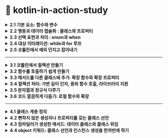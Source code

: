 # 📌 kotlin-in-action-study

<details>
<summary><strong>2.1 기본 요소: 함수와 변수</strong></summary>

## 2.1.1 첫 번째 코틀린 프로그램 작성 
  ```kotlin
fun main() {
  println("Hello World!")
}
```

- 함수를 선언할 때 `fun`  키워드 사용
- 코틀린은  간결성을 강조
- 세미클론(;)을 붙이지 않는다.

## 2.1.2 파라미터와 반환값이 있는 함수 선언

```kotlin
fun max(a: Int, b: Int): Int {
  return if (a > b) a else b 
}
```

- `max` 는 함수이름
- `(a: Int, b: Int)` 는 파라미터
- `Int` 는 반환타입
- `return if (a > b) a else b` 함수 본문

<aside>
💡

문(statement)과 식의 구분 

코틀린에서는 if는 식이지 문이 아님, 식은 값을만들어내며 다른 식의 하위 요소로 계산에 참여할 수 있는 반면, 문은 자신을 둘거싸고 있는 가장 안쪽 블록의 최상위 요소로 존재하면 아무런 값을 만들어내지 않는다는 차이가 있음. 

</aside>

## 2.1.3 식 본문을 사용해 함수를 더 간결한게 정의

```kotlin
fun max(a: Int, b: Int): Int = if (a > b) a else b 
```

- 위의 형태는 *식 분문 함수(expression body function)*이라고 부른다

모든 함수는 반환 타입이 정해져야 함, 하지만 위 본문 함수의 경우 굳이 반환타입을 적지 않아도 컴파일러가 함수 본문 식을 분석해서 식의 결과 타입을 함수 반환 타입으로 정해줌 ⇒ 이런 부석을 ‘***타입 추론’*** 이라 부름

---

## 2.1.4 데이터를 저장하기 위해 변수 선언

코틀린에서 변수 선언은 키워드(val 또는 var)로 시작하고 그 뒤에 변수이름이 옴, 그리고 변수 이름 뒤에 타입을 명시할 수 있음 

```kotlin
val question: String = "이건 질문이다" 
```

## 2.1.5 변수를 읽기 전용 변수나 제대입 가능 변수로 표시

`val` 는 value에서 따옴, 읽기 전용 참조(read-only reference)를 선언. val로 선언된 변수는 단 한 번만 대입할수 있음 (자바에서는 final) 

`var` 는 variable에서 따옴, 제대입 가능한 참조(reassignable reference) 선언, 초기화가 이뤄진 다음이라도 다른 값을 대입할 수 있음 

## 2.1.6 더 쉽게 문자열 형식 지정 : 문자열 템플릿

```kotlin
fun main() {
  val name = "고미정"
  println("Hello $name") // <= 이렇게 간단하게 사용 가능 
}
```
</details>

<details>
<summary><strong>2.2 행동과 데이터 캡슐화 : 클래스와 프로퍼티</strong></summary>

- 객체지향 언어로 클래스라는 추상화를 제공, 더 적은 양의 코드로 대부분의 공통적인 작업을 수행할수 있음

(Java)

```java
public class Person {
  private final String name;
  public Person(String name) {
    this.name = name;
  }
  public String getName() {
    return name;
  }
}
```

(Kotlin)

```kotlin
class Person(val name: String)
```

- 위 자바코드에 비해 kotlin는 이렇게 간단하게 작성할수 있다

## 2.2.1 클래스와 데이터를 연관시키고, 접근 가능하게 만들기 : 프로퍼티

- 클래스라는 개념은 데이터를 캡슐화하고, 캡슐화한 데이터를 다루는 코드를 한 주체 안에 가두는 것
- 자바에서는 데이터를 필드에 저장하면 멤버 필드의 가시성은 보통 비공개(private), 접근자 메서드를 제공   ⇒ 자바에서는 필드와 접근자를 한데 묶어 ‘프로퍼티(property)’ 라고 부름
- 코틀린은 프로퍼티를 언어 기본 기능으로 제공

```kotlin
class Person (
  val name: String, // 읽기 전용 프로퍼티로 getter 를 만들어냄
  var isStudent: Boolean // 쓸 수 있는 프로퍼티로 setter, getter를 만들어냄
)
```

## 2.2.2 프로퍼티 값을 저장하지 않고 계산 : 커스텀 접근자

```kotlin
class Rectangle(val height: Int, val width: Int) {
  val isSquare: Boolean 
    get() {
      return height == width 
    }
				
  // get() = height == width  <= 이렇게 사용해도 된다 
}
```

- 위 코드 처럼 사용할 수 있다.
- 커스텀 게터를 정의하는 방식과 클래스 안에 함수를 정의하는 방식 중 성능 차이는 없지만, 가독성 차이는 있다.  (요구사항에 따라 다르게 구현하면 될듯)

## 2.2.3 코틀린 소스코드 구조 : 디렉터리와 패키지

- 코틀린은 클래스를 조직화하기 위해 패키지라는 개념을 사용(자바 패키지와 비슷)
</details>

<details>
<summary><strong>2.3 선택 표현과 처리 : enum과 when</strong></summary>

- `when`은 자바의 `switch`를 대신하지만 훨씬 더 강력하며 더 자주 사용 되는 프로그래밍 요소
- 코틀린에서는 `enum class` 를 사용하지만 자바에서는 `enum` 을 사용

## 2.3.1 enum class와 enum 상수 정의

- enum은 자바 선언보다 코틀린 선언에 더 많은 키워드를 써야하는 흔치 않은 예

```kotlin
enum class Color {
  RED, ORANGE, YELLO;
}
```

- 이 예제에서는 코틀린에서 유일하게 세미콜론(;)이 필수인 부분을 볼 수 있음

## 2.3.2 when으로 이넘 클래스 다루기

```kotlin
fun getMnemonic(color: Color) {
  when (color) {
    Color.RED -> "RED"
    Color.GREEN -> "Green"
    Color.BLUE -> "Blue"
  }
}

fun main() {
  getMnemonic(Color.BLUE) 
  // Blue 
}

```

- 자바와 달리 break를 넣지 않아도 됨

## 2.3.3 when식의 대상을 변수에 캡처

```kotlin
enum class Color(val r: Int, val g: Int, val b: Int) {
  RED(255, 0, 0),
  GREEN(0, 255, 0),
  BLUE(0, 0, 255),
}

fun measureColor() = Color.RED

fun getWarm() = when (val color = measureColor()) {
  Color.RED -> "red: ${color.r}"// when안에서 만든 변수의 프로퍼티에 접근할 수 있음 
  Color.GREEN -> "greed : ${color.g}"
  Color.BLUE -> "blue : ${color.b}"
}
```

## 2.3.5 인자 없는 when 절 사용

```kotlin
val score = 75

when { // <- 인자가 없음 
  score >= 90 -> println("A")
  score >= 80 -> println("B")
  score >= 70 -> println("C")
  score >= 60 -> println("D")
  else -> println("F")
}
```

## 2.3.6 스마트 캐스트: 타입 검사와 타입 캐스트 조합

```kotlin
interface Expr

class Num(val value: Int) : Expr
class Sum(val left: Expr, val right: Expr) : Expr

fun eval(e: Expr): Int = when(e) {
  is Num -> e.value
  is Sum -> eval(e.left) + eval(e.right)
  else -> throw IllegalArgumentException("Unknown expression")
}
```

```kotlin
fun eval(e: Expr): Int {
  if (e is Num) {
    val n = e as Num // 여기서 Num으로 타입을 변환하는데, 이는 불필요한 중복
      return n.value
  }

  if (e is Sum) {
    return eval(e.right) + eval(e.left) // < 변수 e에 대해 스마트 캐스트를 사용
  }
  throw IllegalArgumentException("Unknown expression")
}

fun main() {
  println(eval(Sum(Sum(Num(1), Num(2)), Num(4))))
}

```

- `is`  는 자바의 `instanceof`  와 같다
- 코틀린의 is는 약간의 편의를 추가로 제공
</details>

<details>
<summary><strong>2.4 대상 이터레이션: while과 for 루프 </strong></summary>


- 코틀린의 이터레이션은 자바 등 다른 언어에서 사영호난 방법과 아주 비슷
- `while`은 다른 언어와 마찬가지인 전통적인 형식을 따름

## 2.4.1 조건이 참인 동안 코드 반복 : while 루프

- while 문

```kotlin
while(조건) {
  if(shouldExit) {
    break
  }
}
```

- do-while문

```kotlin
do {
  if (shouldExit) {
    continue
  }
} while (조건)
```

- 내포된 루프의 경우 코틀린에서는 레이블을 지정할 수 있음. 그 후 `break` 나 `continue` 를 사용할 때 레이블을 참조할수 있음

```kotlin
outer@while(outerCondition) {
  while(innerCondition) {
    //if(shouldExit) break 
    //if(shouldExit) continue

    // 레이블을 지정하면 지정한 루프를 빠져나갈수 있음
    //if(shouldExit) break@outer
    //if(shouldExit) continue@outer	
  }
}
```

## 2.4.2 수에 대해 이터레이션: 범위와 순열

- 코틀린의 범위는 폐구간, 즉 양끝을 포한하는 구간

```kotlin
val oneToTen = 1..10 // (1부터 10까지)
```

- 이런 식으로 어ㅈ떤 범위에 속한 값을 일정한 순서로 이터레이션하는 경우를 **순열(progresstion)이라고 부름**
- `downTo` 는 역방향 순열

## 2.4.3 맵에 대해 이터레이션

방법1. 

```kotlin
val collection = listOf("red", "blue", "green")
for (color in collection) {
  print("$color")
}
```

방법2

```kotlin
val collection = listOf("red", "blue", "green")
for ((index, element) in collection.whitIndex()) { // <- 인덱스와 함께 컬렉션을 이터레이션 함 
   print("$index, $element")
}
```

## 2.4.4 in으로 컬렉션이나 범위의 원소검사

- in 연산자를 사용해 어떤 값이 범위에 속하는지 검사할 수 있음

```kotlin
  when (ch) {
     in '0'..'9' -> println("$ch 는 숫자입니다.")
     in 'a'..'z', in 'A'..'Z' -> println("$ch 는 알파벳입니다.")
     else -> println("$ch 는 특수문자입니다.")
  }
```
</details>

<details>
<summary><strong>2.5 코틀린에서 예외 던지고 잡아내기</strong></summary>



- 코틀린에서 예외 처리는 자바나 다른 언어의 예외 처리와 비슷
- `throw` 키워드를 사용해 예외를 던질 수 있음
    
    ```kotlin
    if(percentage !in 0..100) {
	throw IllegalArgumentException("a percentage value nust be between - and 100") 
    }
    ```
    

## 2.5.1 try, catch, finally를 사용한 예외 처리와 오류 복구

```kotlin
try {
    // 예외가 발생할 수 있는 코드
} catch(e: Exception) {
    // 예외 처리 코드
} finally {
    // 항상 실행되는 코드 (예외 여부 상관없음)
}
```

```kotlin
fun parseNumber(input: String): Int {
    return try {
        input.toInt()
    } catch (e: NumberFormatException) {
        println("오류 발생: 숫자가 아닌 입력값 [$input]")
        -1 // 예외 발생 시 기본값으로 -1 반환하여 복구
    } finally {
        println("입력값 처리 완료: $input")
    }
}
```

- 자바에서는 체크 예외가 메서드 시그니처의 일부

| **예외 종류**	 | 	**메서드 시그니처에 명시 필요 여부** |
| --- | --- |
| Checked Exception (IOException, SQLException)	 | 필수 (꼭 명시해야 함) |
| Unchecked Exception (NullPointerException, ArithmeticException) |  불필요 (명시하지 않아도 됨 |

## 2.5.2 try를 식으로 사용

- 지금까지는 try를 문으로만 사용했지만, try의 결과를 변수에 대입 할 수 있음
- 아래 코드처럼 catch에서 반환할 수 도 있음
    
    ```kotlin
    fun parseInt(input: String): Int {
        return try {
            input.toInt()
        } catch (e: NumberFormatException) {
            -1  
        }
    }
    ```
</details>
<hr>
<details>
<summary><strong>3.1 코틀린에서 컬렉션 만들기 </strong></summary>



``` kotlin
val set1 = setOf(1,7, 53)

val list = listOf(1, 7, 53)
val map = listOf(1 to "one", 7 to "seven", 53 to "fifity-three")
```

- 여기서 `to` 는 언어가 제공하는 특별한 키워드가 아니라 일반 함수라는 점에 유의

```kotlin
println(set.javaClass) // class java.util.LinkedHasSet

println(list.javaClass) // class java.util.Arrays$ArrayList

println(map.javaClass) // class java.util.LinkedHashMap
```

- 결과에서 알 수 있는 것처럼 코틀린은 표준 자바 컬렉션 클래스를 사용
- 자바와 달리 코틀린 컬렉션 인터페이스가 디폴트로 읽기 전용이라는 사실을 알고있자	
</details>

<details>
<summary><strong>3.2 함수를 호출하기 쉽게 만들기</strong></summary>



- 컬렉션을 만드는 방법을 살펴봤으므로 뭔가 간단한 일을 하자?

```kotlin
val list = listOf(1, 2, 3)
println(list) 
// [1, ,2, 3]
```

## 3.2.1 이름 붙인 인자

- 첫 번째 문제는 함수 호출 부분의 가독성

```kotlin
val items = listOf("apple", "banana", "cherry")
val result = items.joinToString(separator = ", ", prefix = "[", postfix = "]")
println(result) 
```

- 코틀린으로 작성한 함수를 호출할 때는 함수에 전달하는 인자 중 일부의 이름을 명시 할 수 있음
- 전달하는 모든 인자의 이름을 지정하는 경우 심지어 인자의 수선를 변경할 수 있음

## 3.2.2 디폴트 파라미터 값

```kotlin
fun <T> .joinToString(
    collection: Collection<T>,
    separator: String = ", ",
    prefix: String = "",
    postfix: String = "".
): String 
```

- collection을 제외하고 기본값이 지정된 파라미터 값임
- 함수를 호출할때 모든 인자를 쓸 수도 있고, 일부를 생략할 수도 있음
- 함수의 디폴트 파라미터 값은 함수를 호출하는 쪽이 아니라 함수 선언 쪽에 인코딩 된다는 사실!, 어떤 클래스 안에 정의된 함수의 기본값을 바꾸고 그 클래스가 포함된 파일을 재컴파일하면 그 함수를 호출하는 코드 중 값을 지정하지 않은 모든 이자는 자동으로 바뀐

기본값을 적용받음

## 3.2.3 정적인 유틸리티 클래스 없애기: 최상위 함수와 프로퍼티

- 자바에서는 모든 코드를 클래스의 메서드로 작성해야만 한다는 사실을 알고 있음
- **최상위 함수와 프로퍼티**
    - Kotlin에서는 클래스 내부가 아닌 파일의 최상위에 직접 함수를 선언할 수 있음. 이렇게 선언된 함수는 해당 패키지 내에서 자유롭게 사용할 수 있음
- **적 메서드 불필요**
    - Java에서는 정적 메서드를 담기 위해 유틸리티 클래스를 만들어야 하지만, Kotlin에서는 이런 패턴이 필요 없음
- **JVM 상호 운용성**
    - 최상위 함수와 프로퍼티는 컴파일 시 파일 이름에 따른 클래스로 변환됨. 필요하다면 @file:JvmName("CustomName") 어노테이션을 사용해 클래스 이름을 변경할 수 있음
- 최상위 함수 예시
    
    ```kotlin
    fun isNullOrEmpty(s: String?): Boolean = s == null || s.isEmpty()
    ```
    
- 최상위 프로퍼티 예시
    
    ```kotlin
    val defaultGreeting: String = "Hello, world!"
    ```
</details>

<details>
<summary><strong>3.3 메서드를 다른 클래스에 추가: 확장 함수와 확장 프로퍼티 </strong></summary>



- 확장 함수는 단순
- 확장 함수는 어떤 클래스의 멤버 메서드인 것처럼 호출할 수있지만, 그 클래스의 밖에 선언된 함수

```kotlin
fun String.lastChar(): Char = this.get(this.length - 1)
```

- 함수 이름 앞에 그 함수가 확장할 클래스의 이름을 덧붙이는 것 → 이런 클래스를 수신 객체 타입(receiver type)라 부름
- 확장 함수 호출 . 시여러분이 호출하는 대상 값(객채)를 수신 객체(receiver object)라고 부름

```kotlin
println("Kotlin".lastChar()) 
// n 
```

- 확장 함수 내부에서는 일반적인 인스턴스 메서드의 내부와 마찬가지로 수신 객체의 메서드나 프로퍼티를 바로 사용할 수 있음
- 하지만 확장 함수가 캡슐화를 깨지 않는 다는 사실
- 클래스 안에서 정의한 메서드와 달리 확장 함수안에서는 클래스 내부에서만 사용 할수 있는 `private` , `protected` 를 사용 할 수 없음

## 3.3.1 임포트와 확장 함수

- 확장 함수를 쓰려면 다른 클래스나 함수와 마찬가지로 해당 함수를 임포드를 해야함

## 3.3.2 자바에서 확장 함수 호출

```kotlin
char c = StringUtilKt.lastChat("Java");
```

## 3.3.3 확장 함수로 유틸리티 함수 정의 (생략)

## 3.3.4 확장 함수는 오버라이드를 할수 없다

- 확장 함수는 오버라이드를 할 수 없음

## 3.3.5 확장 프로퍼티

- 확장 함수와 마찬가지로 확장 프로퍼티를 사용하면 함수가 아니라 프로퍼티 형식의 구문으로 사용할수 있는 api를 추가할 수 있음
- 프로퍼티라는 이름으로 불리기는 하지만 상태를 저장할 적절한 방법이 없기때문에 실제로 확장 프로퍼티는 아무 상태도 가질 수 없음

```kotlin
val String.lastChar: Char
	get() = get(length - 1)
```

- 확장 프로퍼티도 단지 프로퍼티에 수신 객체 클래스가 추가됐을 뿐임을 알 수 있음
- 뒷받침하는 필드가 없어 기본 게터 구현을 제공 할 수 없으므로 최소한 게터는 꼭 정의를 해야함
- 초기화 코드에서 계산한 값을 담을 장소가 전혀 없으므로 초기화 코드를 쓸 수 없음	
</details>

<details>
<summary><strong>3.4 컬렉션 처리: 가변 길이 인자, 중위 함수 호출, 라이브러리 지원 </strong></summary>


 - `vararg` 키워드를 사용하면 호출 시 인자 개수가 달라질 수 있는 함수를 정의 할 수 있음
- `infinx(중위)` 함수 호출 구문을 사용하면 인자가 하나뿐인 메서드를 간편하게 호출 할 수 있음
- `구조 분해 선언` 을 사용하면 복합적인 값을 분해해여 여러변수에 나눠 담을 수 있음

## 3.4.1 자바 컬렉션 API 확장

```kotlin
fun <T> List<T>.last(): T { /* 마지막 원소를 반환함 */}
fun Collection<Int>.max(): Int { /* 컬렉션의 최댓값을 찾음 */}
```

- 위 예시 처럼 확장함수로 사용 가능

## 3.4.2 가변 인자 함수 : 인자의 개수가 달라질 수 있는 함수 정의

- 리스트를 생성하는 함수를 호출할 대 원하는 만큼 많이 원소를 전달 할 수 있음

```kotlin
val list = listOf(2,3,4,5,6)
```

```kotlin
fun listOf<T>(vararg values: T): List<T> {}
```

- 이 함수는 호출할 때 원하는 개수만큼 여러값을 인자로 넘기면 배열에 그 값들을 넣어주는 언어 기능인 가변 길이 인자(vararg) 사용

- 이미 배열에 들어있는 원소를 가변 길이 인자로 넘길 떼도 코틀린과 자바 구문이 다름
- 자바에서는 배열을 그냥 넘기면 되지만 코틀린에서는 배열을 명시적으로 풀어 배열의 각 원소가 인자로 전달되게 해야함 → 이런 기능을 스프레드(spread) 연산자라 함
- 스프레드 연산은 배열앞에 *를 붙이기만 하면 됨

```kotlin
fun main(args: Array<String>) {
	val list = listOf("args:", *args)
}
```

## 3.4.2 쌍(튜플) 다루기 : 중위 호출과 구조 분해 선언

```kotlin
val map = mapOf(1 to "One", 7 to "seven", 3 to "three")
```

- `to` 라는 단어는 kotlin키워드가 아님 이 코드는 중위 호출이라는 특별한 방식으로 `to` 라는 일반 메서드를 호출
    
    ```kotlin
    infix fun Any.to(other: Any) = Pair(this, other)
    ```
    
    - 이 `to` 함수는 `Pair` 의 인스턴스를 반환
    - `Pair` 의 내용을 갖고 두 변수를 즉시 초기화 할 수 있음
        
        ```kotlin
        val (number, name) = 1 to "One"
        ```
        
        - 이런 기능을 구조 분해 선언 이라고 부름
</details>

<details>
<summary><strong>3.5 문자열과 정규식 다루기 </strong></summary>


- 코틀린 문자열은 자바 문자열과 똑같음
- 코틀린 코드가 만들어낸 문자열을 아무 자바 메서드에 넘겨도 되며, 자바 코드에서 받은 문자열을 아무 코틀린 표준 라이브러리 함수에 전달해도 전혀 문제 없음

## 3.5.1 문자열 나누기

- `String` 의 `split` 메서드를 알고 있을것이다
- `“12.345-6.A”.split(.)` 라는 호출의 결과가 `[12, 345-6, A]` 배열이라고 생각하는 실수를 저지를는 개발자가 많음 ⇒ 하지만 `split` 은 빈 배열을 반환함
- 이유는 `split` 이 정규식(regular expression)을 구분 문자열로 받아 . 그정슈식에 따라 문자열을 나누기 때문 → 이 경우 마침표는 모든 문자를 나타내는 정규식으로 해석
- 정규식을 파라미터로 받는 함수는 `String`이 아닌 `Regex` 타입의 값을 받음

```kotlin
fun main() {
	println("12.345-6.A".split("\\.|-".toRegex())) // <- 정규식을 명시적으로 받음
	// [12, 345, 6, A]
}
```

- 하지만 이렇게 간단한 경우 정규식을 사용할 필요 x
- `split` 확장 함수 오버로딩한 버전 중에는 구분 문자열을 하나 이상 인자로 받는 함수가 있음

```kotlin
fun main() {
	println("12.345-6.A".split('.', '-')) // 이렇게 사용해도 똑같은 결과를 얻을 수 있음 
}
```

## 3.5.2 정규식과 3중 따옴표로 묶은 문자열

- 코틀린에서는 정규식을 사용하지 않고도 문자열을 쉽게 파싱할 수 있음

## 3.5.3 여러 줄 3중 따옴표 문자열

- 3중 따옴표 문자열은 문자열 이스케이프를 피하기 위해서만 사용하지는 않음

```kotlin
fun main() {
    val multilineString = """
        첫 번째 줄입니다.
        두 번째 줄입니다.
        세 번째 줄입니다.
    """.trimIndent()

    println(multilineString)
}

//첫 번째 줄입니다.
//두 번째 줄입니다.
//세 번째 줄입니다.
```

- 3중 따옴표 문자열 안에 문자열 템플릿을 사용할 수 있음 그러나 3중 따옴표 문자열 안에서는 이스케이프를 할 수 없기 때문에 문자열 내용에서 $나 유니코드 이스케이프를 사용하고 싶을 때는 내포 식을 사용해야함
</details>

<details>
<summary><strong>3.6 코드 깔끔하게 다듬기: 로컬 함수와 확장</strong></summary>

 - 많은 개발자가 좋은 코드의 중요한 특징 중 하나가 중복이 없는 것이라 믿음 →ㅇㅈㅇㅈ
    
    → 이런 원칙에 대해 **반복하지 말라(DRY: Don’t Repeat Yourself)** 라는 이름도 있음 
    
- 자바에서는 쉽지않지만 코틀린에는 더 깔끔한 해법이 있음
- 코틀린에서는 함수에서 추출한 함수를 원래의 함수 내부에 내포 시킬 수 있음

- 코드 중복을 보여주는 예제

```kotlin
class Student(val name: String, val korean: Int, val english: Int, val math: Int) {
    fun koreanAverage(): Double {
        return korean / 100.0 * 100
    }

    fun englishAverage(): Double {
        return english / 100.0 * 100
    }

    fun mathAverage(): Double {
        return math / 100.0 * 100
    }
}
```

- 로컬 함수를 사용해 코드 중복 줄이기

```kotlin
class Student(val name: String, val korean: Int, val english: Int, val math: Int) {
    
    // 공통 로직을 메서드로 추출
    private fun calculateAverage(score: Int): Double {
        return score / 100.0 * 100
    }

    fun koreanAverage(): Double {
        return calculateAverage(korean)
    }

    fun englishAverage(): Double {
        return calculateAverage(english)
    }

    fun mathAverage(): Double {
        return calculateAverage(math)
    }
}
```

- 로컬 함수를 확장하기

```kotlin
class Calculator {
    fun calculateArea(width: Int, height: Int, isRectangle: Boolean): Int {

        fun rectangleArea() = width * height
        fun triangleArea() = width * height / 2

        return if (isRectangle) rectangleArea() else triangleArea()
    }
}

fun main() {
    val calculator = Calculator()

    println("직사각형 면적: ${calculator.calculateArea(10, 5, true)}")
    println("삼각형 면적: ${calculator.calculateArea(10, 5, false)}")
}
```

- `rectangleArea` , `triangleArea` 처럼 내부에 로컬 함수로 넣을 수 있음
- 하지만 내포된 함수의 깊이가 깊어지면 코드를 읽기가 상당히 어려워질 수 있으므로 일반적으로 한 단계만 함수를 내포시키라고 권장함
</details>

<hr>

<details>
<summary><strong>4.1 클래스 계층 정의</strong></summary>

 - 코틀린 가시성/접근 변경자는 자바와 비슷하지만 아무것도 지정하지 않을 경우의 기본 가시성은 다름
- 코틀린에 새로 도입한 `sealed` 변경자를 설명할거임
- `sealed` 는 클래스 상속이나 인터페이스 구현을 제한함

## 4.1.1  코틀린 인터페이스

- 코틀린 인터페이스 안에는 추상 메서드뿐 아니라 구현이 있는 메서드도 정의할 수 있음
- 다만, 인터페이스에는 아무런 상태도 들어갈 수 없음

```kotlin
interface Clickable {
  fun click()
}
```

- 이 코드는 `click` 이라는 추상 메서드가 있는 인터페이스를 정의
- 예를 들어 버튼을 클릭할 . 수있게 만들려면 클래스 선언에서 클래스 이름 뒤에 콜론을 표시하고 그 뒤에 인터페이스 이름을 넣고 `click` 함수의 구현을 제공해야함

```kotlin
class Button: Clickable {
  override fun click() = println("I was clicked")
}

fun main() {
  Button().click()
  // I was clicked
}
```

## 4.1.2 open, final, abstract 변경자: 기본적으로 final

- 기본적으로 코틀린 클래스에 대해 하위 클래스를 만들수 없고, 기반 클래스의 메서드를 하위 클래스가 오버라이드할 수도 없음 → 즉 코틀린에서 모든 클래스와 메서드는 기본적으로 `final` 임
- 자바는 `final` 로 명시적으로 지정하지 않는 . 한모든 클래스를 다른 클래스가 상속할 수 있고, 오버라이드도 가능 → 코틀린은 자바 방식이 편리할 수도 있지만 문제가 될수 있기에 이런 접근 방법을 사용하지 않음

---

- **`취약한 기반 클래스`**라는 문제는 기반 클래스 구현을 변경함으로써 하위 클래스가 잘못된 동작을 하게되는 경우를 뜻함
- 어떤 클래스가 자신을 상속하는 방법에 대해 정확한 규직을 제공하지 않는다면 그 클래스의 클라이언트는 기반 클래스를 작성한 사람의 의도와 다른 방식으로 메서드를 오버라이드할 위험이 있음
- 유명한 책인 이펙티브 자바에서는 “*상속을 위한 설계와 문서를 갖춰라 그럴 수 없다면 상속을 금지하라*” 라는 조언이 있음 ⇒ 이는 특별히 하위 클래스에서 오버라이드하도록 의도된 클래스와 메서드가 아니라면 모두 `final` 로 만들라는 뜻

⇒ 코틀린도 마찬가지로 철학을 따르면서, 클래스와 메서드는 기본적으로 `final` 임

- 어떤 클래스의 상속을 허용하려면 클래스 앞에 `open` 변경자를 붙여야함
- 클래스를 `abstract` 로 선언할 수도 있음, `abstract` 로 선언한 추상 클래스는 인스턴스화 할 수 없음
- 추상 클래스에는 구현이 없어 하위 클래스에서 오버라이드해야만하는 추상 멤버가 있는 것이 보통, 추상 멤버는 항상 열려있음, 따라서 추상 멤버 앞에 `open` 변경자를 명시할 필요 없음

![Image](https://github.com/user-attachments/assets/893014a8-df05-4e6e-ac20-d74367f0d08c)

## 4.1.3 가시성 변경자: 기본적으로 공개

- `가시성 변경자` 는 코드 기반에 있는 선언에 대한 클래스 외부 접근을 제어함
- 코틀린은. `public` `protected` `private` 변경자를 제공
- 코틀린에서 아무 변경자도 없는 선언은 모두 공개, 즉 `public` 임
- 모듈안으로만 한정된 가시성을 위해 코틀린은 `internal` 이라는 가시성을 제공, 모듈은 함께 컴파일되는 코틀린 파일의 집합
- 코틀린에서는 최상위 선언에 대해 `private` 가시성을 허용

![Image](https://github.com/user-attachments/assets/063eff48-eafe-4c08-9b8a-bc25ba1439b7)

## 4.1.4 내부 클래스와 내포된 클래스: 기본적으로 내포 클래스

- 자바처럼 코틀린에서도 클래스 안에 다른 클래스를 선언할 수 있음
- 클래스안에 다른 클래스를 선언하면 도우미 클래스를 캡슐화하거나 코드 정의를 그 코드를 사용하는 곳 가까이에 두고 싶을때 유용
- 하지만 자바와 달리 `nested class(내포 클래스)` 는 명시적으로 요청하지 않는 한 바깥쪽 클래스 인스턴스에 대한 접근 권한이 없음

![Image](https://github.com/user-attachments/assets/d3cab0a4-6200-4f30-a1ec-033dcd6ad401)

## 4.1.5 봉인된 클래스: 확장이 제한된 클래스 계층 정의

- `sealed class(봉인된 클래스)` 는 코틀린에서 클래스 계층의 확장을 제한하기 위해 사용되는 특수한 클래스
- **제한된 상속**  : `sealed class(봉인된 클래스)`는 같은 파일 내에서만 하위 클래스를 정의할 수 있으므로, 미리 정해진 클래스 계층만 존재하게 됨
- **안전한 `when` 표현식 :** 상속 계층이 제한되어 있기 때문에, `when` 식을 사용할 때 모든 경우를 쉽게 확인할 수 있어 컴파일러가 `exhaustive(모든 경우를 처리함을 보장)`검사를 수행할 수 있음
- **추상 클래스와 유사 :**  `sealed class(봉인된 클래스)`는 기본적으로 추상 클래스로 동작하며, 인스턴스를 직접 생성할 수 없음

```kotlin
sealed class Result

data class Success(val data: String) : Result()
data class Error(val message: String) : Result()

fun handleResult(result: Result) {
    when (result) {
        is Success -> println("성공: ${result.data}")
        is Error -> println("오류: ${result.message}")
    }
}
```
</details>


<details>
<summary><strong>4.2 뻔하지 않은 생성자나 프로퍼티를 갖는 클래스 선언 </strong></summary>

 - 객체지향 언어에서 클래스는 보통 생성자를 하나 이상 선언할 수 있음
- 코틀린도 마찬가지지만 한가지 중요하고 특이한 차이가 있음
- 코틀린은 주 생성사와 부 생성자를 구분함
- 또한, 코틀린에서는 초기화 블록을 통해 초기화 로직을 추가할 수 있음

## 4.2.1 클래스 초기화: 주 생성자와 초기화 블록

```kotlin
class User(val nickname: String)
```

- 보통 클래스의 모든 선언은 중괄호({}) 사이에 들어감, 하지만 이 클래스 선언에는 중괄호가 없고 괄호 사이에 `val` 선언만 존재함
- 이렇게 클래스 이름 뒤에 오는 괄호로 둘러싸인 코드를 `주 생성자` 라고 부름
- `주 생성자` 는 생성자 파라미터를 지정하고 그 생성자 파라미터에 의해 초기화되는 프로퍼티를 정의하는 2가지 목적에 쓰임

```kotlin
class User constructor(_nickname: String) {
  val nickname: String
	
  init { // 초기화 블록 
     nickname = _nickname
  }
}
```

- `constructor` 키워드는 주 생성자나 부 생성자 정의를 시작할때 사용
- `init` 키워드는 초기화 블록을 시작함
    - 초기화 블록에는 클래스의 객체가 만들어질 때 실행될 초기화 코드가 들어감
    - 초기화 블록은 주 생성자와 함께 사용
- 생성자 파라미터 `_nickname` 에서 맨 앞의 밑줄(_)은 프로퍼티와 생성자 파라미터를 구분해줌 → 자바에서는 `this.nickname = nickname` 같은 식으로 사용

## 4.2.2 부 생성자: 상위 클래스를 다른 방식으로 초기화

- 일반적으로 코틀린에서는 생성자가 여럿 있는 경우가 자바보다 훨씬 적음
- 코틀린의 디폴트 파라미터 값과 이름 붙은 인자 문법을 사용해 해결할 수 있음
- JAVA
    
    ```kotlin
    public class Downloader {
       public Downloader(String url) {
       // 어떤 코드
       }
       public Downloader(URI uri) {
       // 어떤 코드
       }
    }
    ```
    
- Kotlin
    
    ```kotlin
    open class Downloader {
      constructor(url: String) {
      // 어떤 코드
      }
      constructor(uri: URI) {
      // 어떤 코드
      }
    }
    ```
    
- 이 클래스는 주 생성자를 선언하지 않고 부 생성자만 2가지 선언
- 부 생성자는 `constructor` 키워드로 시작하고, 필요에 따라 얼마든지 많은 부 생성자를 선언해도 됨

## 4.2.3 인터페이스에 선언된 프로퍼티 구현

- 코틀린에서는 인터페이스에 추상 프로퍼치 선언을 넣을 수 있음

```kotlin
interface User {
  val nickname: String 
}
```

- `User` 인터페이스를 구현하는 클래스가 `nickname` 의 값을 얻을 수 있는 방법을 제공해야 한다는 뜻
- 인터페이스는 아무 상태도 포함할 수 없으므로 상태를 저장할 필요가 있다면 인터페이스를 구현한 하위 클래스에서 상태 저장을 위한 프로퍼티 등을 만들어야함

## 4.2.4 게터와 세터에서 뒷받침하는 필드에 접근

- 이제는 이 두 유형을 조합해서 어떤 값을 저장하되 그값을 변경하거나 읽을 때마다 정해진 로직을 실행하는 유형의 프로퍼티를 만드는 방법을 아아보자

```kotlin
class User(val name: String) {
   var address: String = "unspecfied"
      set(value: String) {
          println(
             """
		Address was changed for $name:
		"$field" -> "$value". // <- 뒷받침하는 필드 값 읽기
             """.trimIndent()
          )
          field = value  // <- 뒷받침하는 필드 값 변경하기 
      }
}
```

```kotlin
fun main() {
  val user = User("Alice")
  user.address = "충정로"
  //  Address was changed for Alice : 
  //  "unspecfied" -> "충정로".
}
```

- 코틀린에서 프로퍼티의 값을 바꿀 때는 `user.address = "new value"` 처럼 필드 설정 구문을 사용
- 이 구문은 내부적으로는 `address` 의 `setter` 를 호출

## 4.2.5 접근자의 가시성 변경

- 접근자의 가시성은 기본적으로는 프로퍼티의 가시성과 같음
- 하지만 원한다면 `get` 이나 `set` 앞에 가시성 변경자를 추가해서 접근자의 가시성을 변경할 수 있음

```kotlin
class LengthCounter {
   val counter: Int = 0  // 이 클래스 밖에서 이 프로퍼티의 값을 바꿀 수 없음  
      private set   
	
   fun addWord(word: String) {
      counter += word.length
   }
}
```
</details>


<details>
<summary><strong>4.3 컴파일러가 생성한 메서드: 데이터 클래스와 클래스 위임 </strong></summary>

 - 자바에서는 `equals` , `hashcode` , `toString` 등 비슷한 방식으로 기계적으로 구현할 수 있는 몇가지 메서드가 정의되어 있음
- 코틀린 컴파일러는 한 걸음 더 나가서 이런 메서드를 기계적으로 생성하는 작업을 보이지 않는 곳에서 해줌

---

- 코틀린의 모든 클래스는 기본적으로 최상위 클래스인 **`Any`**를 상속받으며, 이때 자동으로 다음의 세 가지 메서드가 제공
- **`equals(other: Any?)`**
    - 기본적으로 참조(주소) 동등성 비교를 수행
    - 객체의 내용에 기반한 동등성 비교가 필요하다면 재정의가 필요
- **`hashCode()`**
    - 객체의 해시 코드를 반환하며, equals()와의 일관성을 유지
    - `equals()`를 재정의하는 경우, 반드시 `hashCode()`도 같이 재정의해야 함
- **`toString()`**
    - 기본 구현은 클래스 이름과 해시 코드를 포함한 문자열을 반환
    - 디버깅이나 로깅 목적으로 객체의 상태를 명확히 표현하도록 재정의할 수 있음

---

- **데이터 클래스**의 경우, 위의 세 메서드 외에도 프로퍼티 기반의 copy()와 componentN() 메서드가 자동으로 생성되어, 객체 비교와 복사, 구조 분해 선언이 용이해짐

---

- 클래스 위임 : by 키워드 사용
    - 클래스 위임은 특정 인터페이스의 구현을 다른 객체에게 위임하는 패턴
    - 이를 위해 Kotlin에서는 by 키워드를 사용
    - 예를 들어, 어떤 클래스가 인터페이스를 구현할 때, 실제 구현은 다른 객체에 맡기고 호출은 자동으로 해당 객체의 메서드가 실행되도록 할 수 있음
</details>


<details>
<summary><strong>4.4 object 키워드: 클래스 선언과 인스턴스 생성을 한꺼번에 하기</strong></summary>

 
- 코틀린에서는 `object` 키워드가 몇 가지 상황에서 쓰임
- 객체 선언
    - `싱글턴` 을 정의하는 한 가지 방법
- 동반 객체
    - 어떤 클래스와 관련이 있지만 호출하기 위해 그 클래스의 객체가 필요하지는 않은 메서드와 팩토리 메서드를 담을 때 쓰임
    - 동반 객체의 멤버에 접근할 때는 동반 객체가 포함된 클래스의 이름을 사용
- 객체 식 : 자바의 익명 내부 클래스 대신 쓰임

## 4.4.1 객체 선언 : 싱글턴을 쉽게 만들기

- 객체지향 시스템을 설계하다 보면 인스턴스가 하나만 필요한 클래스가 유용한 경우가 많음
- 자바에서는 보통 클래스의 생성자를 `private` 으로 제한하고 정적인 필드에 . 그클래스의 유일한 객체를 저장하는 `싱글턴 패턴` 을 통해 이를 구현함
- 코틀린은 객체 선언 기능을 통해 `싱글턴` 을 언어에서 기본 지원함
    
    ```kotlin
    object Payroll {
    	fun test() {
    		// 
    	}
    }
    ```
    
- 객체 선언은 `object` 키워드로 시작
- 객체 선언에서는 생성자를 쓸 수 없음 → 이유는 일반 클래스 인스턴스와 달리 싱글턴 객체는 객체 선언문이 있는 위치에서 생성자 호출없이 즉시 만들어짐

## 4.4.2 동반 객체: 팩토리 메서드와 정적 멤버가 들어갈 장소

- 코틀린 클래스 안에는 정적인 멤버가 없음
- 코틀린 언어는 자바 `static` 키워드를 지원하지 않음, 그 대신 코틀린에서는 패키지 수준의 최상위 함수와 객체 선언을 활용함
- 대부분의 경우 최상위 함수를 활용하는 편을 더 권장함

## 4.4.3 동반 객체를 일반 객체처럼 사용

- 동반 객체는 클래스 안에 정의된 일반 객체
- 따라서 다른 객체 선언처럼 동반 객체에 이름을 붙이거나, 동반 객체가 인터페이스를 상속하거나, 동반객체 안에 확장 함수와 프로퍼티를 정의할 수 없음

```kotlin
// 1. 인터페이스 정의: 동반 객체가 구현할 인터페이스
interface Factory<T> {
    fun create(): T
}

// 2. Person 클래스 정의와 동반 객체 구현
class Person(val name: String) {
    // 동반 객체가 Factory<Person> 인터페이스를 구현함
    companion object : Factory<Person> {
        override fun create(): Person = Person("Default Name")
    }
}

// 3. 동반 객체에 대한 확장 함수 정의
fun Person.Companion.greet() {
    println("Hello from the Person companion object!")
}

// 4. 동반 객체를 일반 객체처럼 매개변수로 전달하는 함수
fun <T> build(factory: Factory<T>): T = factory.create()

fun main() {
    // 동반 객체의 메서드를 직접 호출하여 객체 생성
    val person1 = Person.create()
    println("person1.name = ${person1.name}")

    // 동반 객체에 정의된 확장 함수 호출
    Person.greet()

    // 동반 객체를 일반 객체처럼 함수의 인자로 전달하여 사용
    val person2 = build(Person)
   }
```

## 4.4.4 객체 식: 익명 내부 클래스를 다른 방식으로 작성

- `object` 키워드를 싱글턴과 같은 객체를 정의하고 그 객체에 이름을 붙일 때만 사용하지 않음
- 익명 객체를 정의할 때도 `object` 키워드를 씀	
</details>

